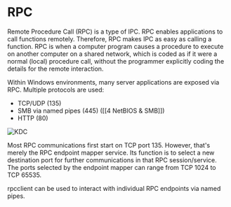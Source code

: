 # RPC
Remote Procedure Call (RPC) is a type of IPC. RPC enables applications to call functions remotely. Therefore, RPC makes IPC as easy as calling a function. RPC is when a computer program causes a procedure to execute on another computer on a shared network, which is coded as if it were a normal (local) procedure call, without the programmer explicitly coding the details for the remote interaction.

Within Windows environments, many server applications are exposed via RPC. Multiple protocols  are used:
* TCP/UDP (135)
* SMB via named pipes (445) ([[4 NetBIOS & SMB]])
* HTTP (80)

![KDC](rpc.png)

Most RPC communications first start on TCP port 135. However, that's merely the RPC endpoint mapper service. Its function is to select a new destination port for further communications in that RPC session/service. The ports selected by the endpoint mapper can range from TCP 1024 to TCP 65535.

rpcclient can be used to interact with individual RPC endpoints via named pipes.